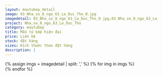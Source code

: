 ```yaml
---
layout: mautubep_detail
image: 03_Nha_so_8_ngo_63_Le_Duc_Tho_0.jpg
imagedetail: 03_Nha_so_8_ngo_63_Le_Duc_Tho_0.jpg,03_Nha_so_8_ngo_63_Le_Duc_Tho_1.jpg,03_Nha_so_8_ngo_63_Le_Duc_Tho_2.jpg,03_Nha_so_8_ngo_63_Le_Duc_Tho_3.jpg
project: Nha_so_8_ngo_63_Le_Duc_Tho
category: mautubep
title: Mẫu tủ bếp hiện đại
price: Liên hệ
stock: đặt hàng
sizes: Kích thước theo đặt hàng
description: |
---
```


<section class="no-padding" id="two">
	<div class="container-fluid">
	<div class="row-no-gutters">
	{% assign imgs = imagedetail | split: ',' %}
	{% for img in imgs %}
	   <div class="col-lg-6 col-sm-6 col-md-6"> 
			<a href="#" class="portfolio-box">
			<img src="{{site.baseurl}}/assets/images/tubep/{{img}}" class="image main" alt="">
			</a>
		</div>
	{% endfor %}			
	</div>
	</div>
</section>
